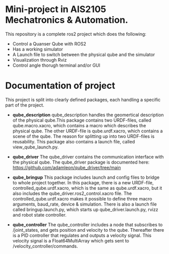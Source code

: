 
# Mini-project in AIS2105 Mechatronics & Automation.

This repository is a complete ros2 project which does the following:

- Control a Quanser Qube with ROS2
- Has a working simulator
- A Launch file to switch between the physical qube and the simulator
- Visualization through Rviz
- Control angle thorugh terminal and/or GUI

# Documentation of project

This project is split into clearly defined packages, each handling a specific part of the project.

- **qube_description**
qube_description handles the geomertical description of the physical qube.This package contains two URDF-files, called qube.macro.xacro, which contains a macro which describes the physical qube. The other URDF-file is qube.urdf.xacro, which contains a scene of the qube. The reason for splitting up into two URDF-files is reusability. This package also contains a launch file, called view_qube_launch.py.

- **qube_driver**
The qube_driver contains the communication interface with the physical qube.
The qube_driver package is documented here: https://github.com/adamleon/qube_driver/tree/main

- **qube_bringup**
This package includes launch and config files to bridge to whole project together. In this package, there is a new URDF-file, controlled_qube.urdf.xacro, which is the same as qube.urdf.xacro, but it also includes the qube_driver.ros2_control.xacro file. The controlled_qube.urdf.xacro makes it possible to define three macro arguments, baud_rate, device & simulation. There is also a launch file called bringup.launch.py, which starts up qube_driver.launch.py, rvizz and robot state controller.

- **qube_controller**
The qube_controller includes a node that subscribes to /joint_states, and gets position and velocity to the qube. Thereafter there is a PID controller that regulates and outputs a velocity signal. This velocity signal is a Float64MultiArray which gets sent to /velocity_controller/commands.
